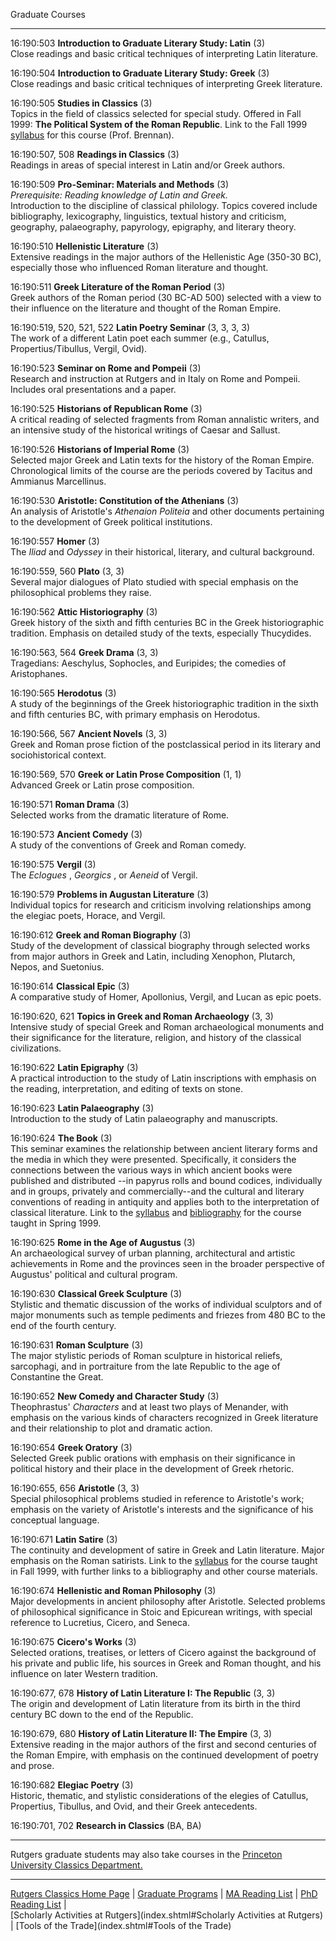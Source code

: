 Graduate Courses

* * *

16:190:503 **Introduction to Graduate Literary Study: Latin** (3)  
Close readings and basic critical techniques of interpreting Latin literature.

16:190:504 **Introduction to Graduate Literary Study: Greek** (3)  
Close readings and basic critical techniques of interpreting Greek literature.

16:190:505 **Studies in Classics** (3)  
Topics in the field of classics selected for special study. Offered in Fall
1999: **The Political System of the Roman Republic**. Link to the Fall 1999
[syllabus](cla505.html) for this course (Prof. Brennan).

16:190:507, 508 **Readings in Classics** (3)  
Readings in areas of special interest in Latin and/or Greek authors.

16:190:509 **Pro-Seminar: Materials and Methods** (3)  
_Prerequisite: Reading knowledge of Latin and Greek._  
Introduction to the discipline of classical philology. Topics covered include
bibliography, lexicography, linguistics, textual history and criticism,
geography, palaeography, papyrology, epigraphy, and literary theory.

16:190:510 **Hellenistic Literature** (3)  
Extensive readings in the major authors of the Hellenistic Age (350-30 BC),
especially those who influenced Roman literature and thought.

16:190:511 **Greek Literature of the Roman Period** (3)  
Greek authors of the Roman period (30 BC-AD 500) selected with a view to their
influence on the literature and thought of the Roman Empire.

16:190:519, 520, 521, 522 **Latin Poetry Seminar** (3, 3, 3, 3)  
The work of a different Latin poet each summer (e.g., Catullus,
Propertius/Tibullus, Vergil, Ovid).

16:190:523 **Seminar on Rome and Pompeii** (3)  
Research and instruction at Rutgers and in Italy on Rome and Pompeii. Includes
oral presentations and a paper.

16:190:525 **Historians of Republican Rome** (3)  
A critical reading of selected fragments from Roman annalistic writers, and an
intensive study of the historical writings of Caesar and Sallust.

16:190:526 **Historians of Imperial Rome** (3)  
Selected major Greek and Latin texts for the history of the Roman Empire.
Chronological limits of the course are the periods covered by Tacitus and
Ammianus Marcellinus.

16:190:530 **Aristotle: Constitution of the Athenians** (3)  
An analysis of Aristotle's _Athenaion Politeia_ and other documents pertaining
to the development of Greek political institutions.

16:190:557 **Homer** (3)  
The _Iliad_ and _Odyssey_ in their historical, literary, and cultural
background.

16:190:559, 560 **Plato** (3, 3)  
Several major dialogues of Plato studied with special emphasis on the
philosophical problems they raise.

16:190:562 **Attic Historiography** (3)  
Greek history of the sixth and fifth centuries BC in the Greek historiographic
tradition. Emphasis on detailed study of  the texts, especially Thucydides.

16:190:563, 564 **Greek Drama** (3, 3)  
Tragedians: Aeschylus, Sophocles, and Euripides; the comedies of Aristophanes.

16:190:565 **Herodotus** (3)  
A study of the beginnings of the Greek historiographic tradition in the sixth
and fifth centuries BC, with primary  emphasis on Herodotus.

16:190:566, 567 **Ancient Novels** (3, 3)  
Greek and Roman prose fiction of the postclassical period in its literary and
sociohistorical context.

16:190:569, 570 **Greek or Latin Prose Composition** (1, 1)  
Advanced Greek or Latin prose composition.

16:190:571 **Roman Drama** (3)  
Selected works from the dramatic literature of Rome.

16:190:573 **Ancient Comedy** (3)  
A study of the conventions of Greek and Roman comedy.

16:190:575 **Vergil** (3)  
The _Eclogues_ , _Georgics_ , or _Aeneid_ of Vergil.

16:190:579 **Problems in Augustan Literature** (3)  
Individual topics for research and criticism involving relationships among the
elegiac poets, Horace, and Vergil.

16:190:612 **Greek and Roman Biography** (3)  
Study of the development of classical biography through selected works from
major authors in Greek and Latin, including Xenophon, Plutarch, Nepos, and
Suetonius.

16:190:614 **Classical Epic** (3)  
A comparative study of Homer, Apollonius, Vergil, and Lucan as epic poets.

16:190:620, 621 **Topics in Greek and Roman Archaeology** (3, 3)  
Intensive study of special Greek and Roman archaeological monuments and their
significance for the literature, religion, and history of the classical
civilizations.

16:190:622 **Latin Epigraphy** (3)  
A practical introduction to the study of Latin inscriptions with emphasis on
the reading, interpretation, and editing of texts on stone.

16:190:623 **Latin Palaeography** (3)  
Introduction to the study of Latin palaeography and manuscripts.

16:190:624 **The Book** (3)  
This seminar examines the relationship between ancient literary forms and the
media in which they were presented. Specifically, it considers the connections
between the various ways in which ancient books were published and distributed
--in papyrus rolls and bound codices, individually and in groups, privately
and commercially--and the cultural and literary conventions of reading in
antiquity and applies both to the interpretation of classical literature. Link
to the [syllabus](book_syll.html) and [bibliography](bookbib.html) for the
course taught in Spring 1999.

16:190:625 **Rome in the Age of Augustus** (3)  
An archaeological survey of urban planning, architectural and artistic
achievements in Rome and the provinces seen in the broader perspective of
Augustus' political and cultural program.

16:190:630 **Classical Greek Sculpture** (3)  
Stylistic and thematic discussion of the works of individual sculptors and of
major monuments such as temple pediments and friezes from 480 BC to the end of
the fourth century.

16:190:631 **Roman Sculpture** (3)  
The major stylistic periods of Roman sculpture in historical reliefs,
sarcophagi, and in portraiture from the late Republic to the age of
Constantine the Great.

16:190:652 **New Comedy and Character Study** (3)  
Theophrastus' _Characters_ and at least two plays of Menander, with emphasis
on the various kinds of characters recognized in Greek literature and their
relationship to plot and dramatic action.

16:190:654 **Greek Oratory** (3)  
Selected Greek public orations with emphasis on their significance in
political history and their place in the development of Greek rhetoric.

16:190:655, 656 **Aristotle** (3, 3)  
Special philosophical problems studied in reference to Aristotle's work;
emphasis on the variety of Aristotle's interests and the significance of his
conceptual language.

16:190:671 **Latin Satire** (3)  
The continuity and development of satire in Greek and Latin literature. Major
emphasis on the Roman satirists. Link to the [syllabus](/Satire/gradsyll.html)
for the course taught in Fall 1999, with further links to a bibliography and
other course materials.

16:190:674 **Hellenistic and Roman Philosophy** (3)  
Major developments in ancient philosophy after Aristotle. Selected problems of
philosophical significance in Stoic and Epicurean writings, with special
reference to Lucretius, Cicero, and Seneca.

16:190:675 **Cicero's Works** (3)  
Selected orations, treatises, or letters of Cicero against the background of
his private and public life, his sources in Greek and Roman thought, and his
influence on later Western tradition.

16:190:677, 678 **History of Latin Literature I: The Republic** (3, 3)  
The origin and development of Latin literature from its birth in the third
century BC down to the end of the Republic.

16:190:679, 680 **History of Latin Literature II: The Empire** (3, 3)  
Extensive reading in the major authors of the first and second centuries of
the Roman Empire, with emphasis on the continued development of poetry and
prose.

16:190:682 **Elegiac Poetry** (3)  
Historic, thematic, and stylistic considerations of the elegies of Catullus,
Propertius, Tibullus, and Ovid, and their Greek antecedents.

16:190:701, 702 **Research in Classics** (BA, BA)

* * *

Rutgers graduate students may also take courses in the [Princeton University
Classics Department.](http://www.princeton.edu:80/~classics/)

* * *

[Rutgers Classics Home Page](index.shtml) | [Graduate Programs](gradprog.html)
| [MA Reading List](mareading.html) | [PhD Reading List](phdreading.html) |  
[Scholarly Activities at Rutgers](index.shtml#Scholarly Activities at Rutgers)
| [Tools of the Trade](index.shtml#Tools of the Trade)

